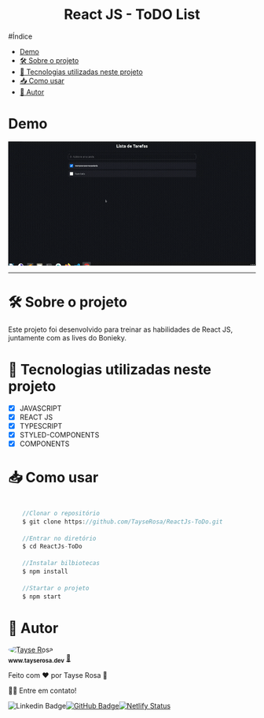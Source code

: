 <h1 align="center"> React JS - ToDO List</h1>

#Índice
- [Demo](#demo)
- [🛠 Sobre o projeto](#-sobre-o-projeto)
- [🚀 Tecnologias utilizadas neste projeto](#-tecnologias-utilizadas-neste-projeto)
- [📥 Como usar](#-como-usar)
- [🚀 Autor](#-autor)
  

# Demo
<p align="center">
<img src="./readme.gif" align="center" /> 
</p>

---
# 🛠 Sobre o projeto

<p>Este projeto foi desenvolvido para treinar as habilidades de React JS, juntamente com as lives do Bonieky.</p>


# 🚀 Tecnologias utilizadas neste projeto

- [x] JAVASCRIPT
- [x] REACT JS
- [x] TYPESCRIPT
- [x] STYLED-COMPONENTS
- [x] COMPONENTS

# 📥 Como usar
```js

    //Clonar o repositório
    $ git clone https://github.com/TayseRosa/ReactJs-ToDo.git

    //Entrar no diretório
    $ cd ReactJs-ToDo

    //Instalar bilbiotecas
    $ npm install

    //Startar o projeto
    $ npm start

``` 

# 🚀 Autor

<a href="https://www.tayserosa.dev">
 <img style="border-radius: 50%;" src="https://avatars.githubusercontent.com/u/31596454?v=4" width="100px;" alt="Tayse Rosa" style="border-radius:50%"/>
 <br />
 <sub><b>www.tayserosa.dev</b></sub></a> <a href="https://www.tayserosa.dev" title="Tayse Rosa" target="_blank">🚀</a>


Feito com ❤️ por Tayse Rosa 🚀

👋🏽 Entre em contato!

![Linkedin Badge](https://img.shields.io/badge/-TayseRosa-blue?style=flat-square&logo=Linkedin&logoColor=white&link=https://www.linkedin.com/in/tayse-rosa-3b683151/)[![GitHub Badge](https://img.shields.io/badge/GitHub-100000?style=for-the-badge&logo=github&logoColor=white)](https://github.com/TayseRosa/)[![Netlify Status](https://api.netlify.com/api/v1/badges/c01d7d2b-d460-4cf3-b437-eab0e5b249c7/deploy-status)](https://app.netlify.com/sites/tayserosa-todo-reactjs/deploys)
